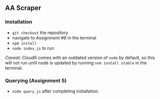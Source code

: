 ## AA Scraper

### Installation

* `git checkout` the repository
* navigate to _Assignment #6_ in the terminal
* `npm install` 
* `node index.js` to run

_Caveat_: Cloud9 comes with an outdated version of `node` by default, so this will not run until node is updated by running `nvm install stable` in the terminal. 

### Querying (Assignment 5)

* `node query.js` after completing installation
